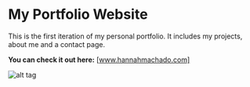 # My Portfolio Website

This is the first iteration of my personal portfolio. It includes my projects, about me and a contact page. 

**You can check it out here:** [www.hannahmachado.com]

![alt tag](https://ibb.co/XFHmC7w)

